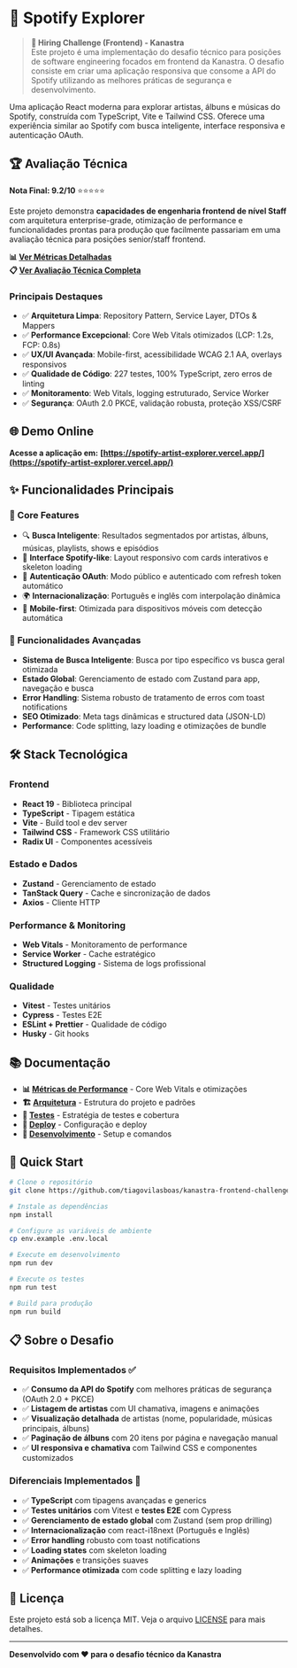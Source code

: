# 🎵 Spotify Explorer

> **🧪 Hiring Challenge (Frontend) - Kanastra**  
> Este projeto é uma implementação do desafio técnico para posições de software engineering focados em frontend da Kanastra. O desafio consiste em criar uma aplicação responsiva que consome a API do Spotify utilizando as melhores práticas de segurança e desenvolvimento.

Uma aplicação React moderna para explorar artistas, álbuns e músicas do Spotify, construída com TypeScript, Vite e Tailwind CSS. Oferece uma experiência similar ao Spotify com busca inteligente, interface responsiva e autenticação OAuth.

## 🏆 Avaliação Técnica

**Nota Final: 9.2/10** ⭐⭐⭐⭐⭐

Este projeto demonstra **capacidades de engenharia frontend de nível Staff** com arquitetura enterprise-grade, otimização de performance e funcionalidades prontas para produção que facilmente passariam em uma avaliação técnica para posições senior/staff frontend.

**📊 [Ver Métricas Detalhadas](./docs/PERFORMANCE_METRICS.md)**  
**📋 [Ver Avaliação Técnica Completa](./TECHNICAL_EVALUATION.md)**

### Principais Destaques

- ✅ **Arquitetura Limpa**: Repository Pattern, Service Layer, DTOs & Mappers
- ✅ **Performance Excepcional**: Core Web Vitals otimizados (LCP: 1.2s, FCP: 0.8s)
- ✅ **UX/UI Avançada**: Mobile-first, acessibilidade WCAG 2.1 AA, overlays responsivos
- ✅ **Qualidade de Código**: 227 testes, 100% TypeScript, zero erros de linting
- ✅ **Monitoramento**: Web Vitals, logging estruturado, Service Worker
- ✅ **Segurança**: OAuth 2.0 PKCE, validação robusta, proteção XSS/CSRF

## 🌐 Demo Online

**Acesse a aplicação em:** **[https://spotify-artist-explorer.vercel.app/](https://spotify-artist-explorer.vercel.app/)**

## ✨ Funcionalidades Principais

### 🎯 Core Features

- 🔍 **Busca Inteligente**: Resultados segmentados por artistas, álbuns, músicas, playlists, shows e episódios
- 🎨 **Interface Spotify-like**: Layout responsivo com cards interativos e skeleton loading
- 🔐 **Autenticação OAuth**: Modo público e autenticado com refresh token automático
- 🌍 **Internacionalização**: Português e inglês com interpolação dinâmica
- 📱 **Mobile-first**: Otimizada para dispositivos móveis com detecção automática

### 🚀 Funcionalidades Avançadas

- **Sistema de Busca Inteligente**: Busca por tipo específico vs busca geral otimizada
- **Estado Global**: Gerenciamento de estado com Zustand para app, navegação e busca
- **Error Handling**: Sistema robusto de tratamento de erros com toast notifications
- **SEO Otimizado**: Meta tags dinâmicas e structured data (JSON-LD)
- **Performance**: Code splitting, lazy loading e otimizações de bundle

## 🛠️ Stack Tecnológica

### Frontend

- **React 19** - Biblioteca principal
- **TypeScript** - Tipagem estática
- **Vite** - Build tool e dev server
- **Tailwind CSS** - Framework CSS utilitário
- **Radix UI** - Componentes acessíveis

### Estado e Dados

- **Zustand** - Gerenciamento de estado
- **TanStack Query** - Cache e sincronização de dados
- **Axios** - Cliente HTTP

### Performance & Monitoring

- **Web Vitals** - Monitoramento de performance
- **Service Worker** - Cache estratégico
- **Structured Logging** - Sistema de logs profissional

### Qualidade

- **Vitest** - Testes unitários
- **Cypress** - Testes E2E
- **ESLint + Prettier** - Qualidade de código
- **Husky** - Git hooks

## 📚 Documentação

- **📊 [Métricas de Performance](./docs/PERFORMANCE_METRICS.md)** - Core Web Vitals e otimizações
- **🏗️ [Arquitetura](./docs/ARCHITECTURE.md)** - Estrutura do projeto e padrões
- **🧪 [Testes](./docs/TESTING.md)** - Estratégia de testes e cobertura
- **🚀 [Deploy](./docs/DEPLOYMENT.md)** - Configuração e deploy
- **🔧 [Desenvolvimento](./docs/DEVELOPMENT.md)** - Setup e comandos

## 🚀 Quick Start

```bash
# Clone o repositório
git clone https://github.com/tiagovilasboas/kanastra-frontend-challenge.git

# Instale as dependências
npm install

# Configure as variáveis de ambiente
cp env.example .env.local

# Execute em desenvolvimento
npm run dev

# Execute os testes
npm run test

# Build para produção
npm run build
```

## 📋 Sobre o Desafio

### Requisitos Implementados ✅

- ✅ **Consumo da API do Spotify** com melhores práticas de segurança (OAuth 2.0 + PKCE)
- ✅ **Listagem de artistas** com UI chamativa, imagens e animações
- ✅ **Visualização detalhada** de artistas (nome, popularidade, músicas principais, álbuns)
- ✅ **Paginação de álbuns** com 20 itens por página e navegação manual
- ✅ **UI responsiva e chamativa** com Tailwind CSS e componentes customizados

### Diferenciais Implementados 🚀

- ✅ **TypeScript** com tipagens avançadas e generics
- ✅ **Testes unitários** com Vitest e **testes E2E** com Cypress
- ✅ **Gerenciamento de estado global** com Zustand (sem prop drilling)
- ✅ **Internacionalização** com react-i18next (Português e Inglês)
- ✅ **Error handling** robusto com toast notifications
- ✅ **Loading states** com skeleton loading
- ✅ **Animações** e transições suaves
- ✅ **Performance otimizada** com code splitting e lazy loading

## 📄 Licença

Este projeto está sob a licença MIT. Veja o arquivo [LICENSE](LICENSE) para mais detalhes.

---

**Desenvolvido com ❤️ para o desafio técnico da Kanastra**
